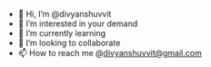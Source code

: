 - 👋 Hi, I’m @divyanshuvvit
- 👀 I’m interested in your demand
- 🌱 I’m currently learning 
- 💞️ I’m looking to collaborate
- 📫 How to reach me @divyanshuvvit@gmail.com

<!---
divyanshuvvit/divyanshuvvit is a ✨ special ✨ repository because its `README.md` (this file) appears on your GitHub profile.
You can click the Preview link to take a look at your changes.
--->
